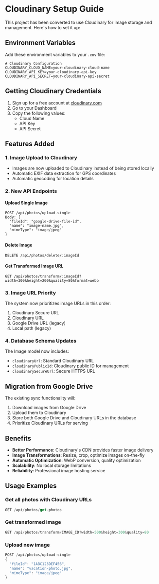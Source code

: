 # Cloudinary Setup Guide

This project has been converted to use Cloudinary for image storage and management. Here's how to set it up:

## Environment Variables

Add these environment variables to your `.env` file:

```env
# Cloudinary Configuration
CLOUDINARY_CLOUD_NAME=your-cloudinary-cloud-name
CLOUDINARY_API_KEY=your-cloudinary-api-key
CLOUDINARY_API_SECRET=your-cloudinary-api-secret
```

## Getting Cloudinary Credentials

1. Sign up for a free account at [cloudinary.com](https://cloudinary.com)
2. Go to your Dashboard
3. Copy the following values:
   - Cloud Name
   - API Key
   - API Secret

## Features Added

### 1. Image Upload to Cloudinary
- Images are now uploaded to Cloudinary instead of being stored locally
- Automatic EXIF data extraction for GPS coordinates
- Automatic geocoding for location details

### 2. New API Endpoints

#### Upload Single Image
```
POST /api/photos/upload-single
Body: {
  "fileId": "google-drive-file-id",
  "name": "image-name.jpg",
  "mimeType": "image/jpeg"
}
```

#### Delete Image
```
DELETE /api/photos/delete/:imageId
```

#### Get Transformed Image URL
```
GET /api/photos/transform/:imageId?width=300&height=200&quality=80&format=webp
```

### 3. Image URL Priority
The system now prioritizes image URLs in this order:
1. Cloudinary Secure URL
2. Cloudinary URL
3. Google Drive URL (legacy)
4. Local path (legacy)

### 4. Database Schema Updates
The Image model now includes:
- `cloudinaryUrl`: Standard Cloudinary URL
- `cloudinaryPublicId`: Cloudinary public ID for management
- `cloudinarySecureUrl`: Secure HTTPS URL

## Migration from Google Drive

The existing sync functionality will:
1. Download images from Google Drive
2. Upload them to Cloudinary
3. Store both Google Drive and Cloudinary URLs in the database
4. Prioritize Cloudinary URLs for serving

## Benefits

- **Better Performance**: Cloudinary's CDN provides faster image delivery
- **Image Transformations**: Resize, crop, optimize images on-the-fly
- **Automatic Optimization**: WebP conversion, quality optimization
- **Scalability**: No local storage limitations
- **Reliability**: Professional image hosting service

## Usage Examples

### Get all photos with Cloudinary URLs
```javascript
GET /api/photos/get-photos
```

### Get transformed image
```javascript
GET /api/photos/transform/IMAGE_ID?width=500&height=300&quality=80
```

### Upload new image
```javascript
POST /api/photos/upload-single
{
  "fileId": "1ABC123DEF456",
  "name": "vacation-photo.jpg",
  "mimeType": "image/jpeg"
}
```
